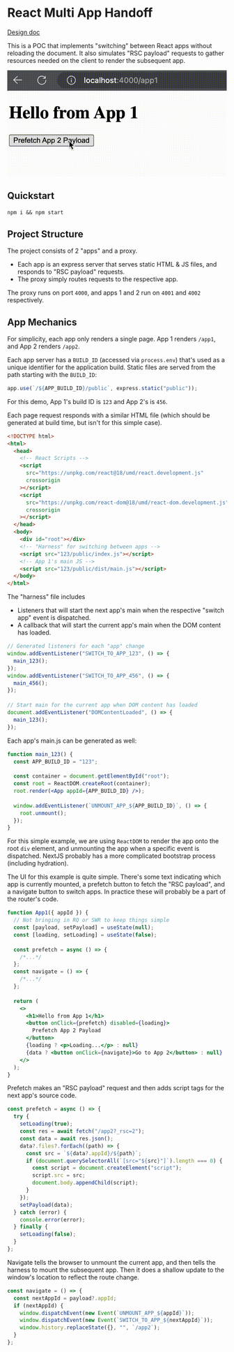 # React Multi App Handoff

[Design doc](https://docs.google.com/document/d/1nYR_ZaZNaAB8GE6MZB-5fmZ3xzTgoYalEtqpXIiH8kQ/edit?usp=sharing)

This is a POC that implements "switching" between React apps without reloading the document. It also simulates "RSC payload" requests to gather resources needed on the client to render the subsequent app.

![demo](./demo.gif)

## Quickstart

```
npm i && npm start
```

## Project Structure

The project consists of 2 "apps" and a proxy.

- Each app is an express server that serves static HTML & JS files, and responds to "RSC payload" requests.
- The proxy simply routes requests to the respective app.

The proxy runs on port `4000`, and apps 1 and 2 run on `4001` and `4002` respectively.

## App Mechanics

For simplicity, each app only renders a single page. App 1 renders `/app1`, and App 2 renders `/app2`.

Each app server has a `BUILD_ID` (accessed via `process.env`) that's used as a unique identifier for the application build. Static files are served from the path starting with the `BUILD_ID`:

```js
app.use(`/${APP_BUILD_ID}/public`, express.static("public"));
```

For this demo, App 1's build ID is `123` and App 2's is `456`.

Each page request responds with a similar HTML file (which should be generated at build time, but isn't for this simple case).

```html
<!DOCTYPE html>
<html>
  <head>
    <!-- React Scripts -->
    <script
      src="https://unpkg.com/react@18/umd/react.development.js"
      crossorigin
    ></script>
    <script
      src="https://unpkg.com/react-dom@18/umd/react-dom.development.js"
      crossorigin
    ></script>
  </head>
  <body>
    <div id="root"></div>
    <!-- "Harness" for switching between apps -->
    <script src="123/public/index.js"></script>
    <!-- App 1's main JS -->
    <script src="123/public/dist/main.js"></script>
  </body>
</html>
```

The "harness" file includes

- Listeners that will start the next app's main when the respective "switch app" event is dispatched.
- A callback that will start the current app's main when the DOM content has loaded.

```js
// Generated listeners for each "app" change
window.addEventListener("SWITCH_TO_APP_123", () => {
  main_123();
});
window.addEventListener("SWITCH_TO_APP_456", () => {
  main_456();
});

// Start main for the current app when DOM content has loaded
document.addEventListener("DOMContentLoaded", () => {
  main_123();
});
```

Each app's main.js can be generated as well:

```jsx
function main_123() {
  const APP_BUILD_ID = "123";

  const container = document.getElementById("root");
  const root = ReactDOM.createRoot(container);
  root.render(<App appId={APP_BUILD_ID} />);

  window.addEventListener(`UNMOUNT_APP_${APP_BUILD_ID}`, () => {
    root.unmount();
  });
}
```

For this simple example, we are using `ReactDOM` to render the app onto the root `div` element, and unmounting the app when a specific event is dispatched. NextJS probably has a more complicated bootstrap process (including hydration).

The UI for this example is quite simple. There's some text indicating which app is currently mounted, a prefetch button to fetch the "RSC payload", and a navigate button to switch apps. In practice these will probably be a part of the router's code.

```jsx
function App1({ appId }) {
  // Not bringing in RQ or SWR to keep things simple
  const [payload, setPayload] = useState(null);
  const [loading, setLoading] = useState(false);

  const prefetch = async () => {
    /*...*/
  };
  const navigate = () => {
    /*...*/
  };

  return (
    <>
      <h1>Hello from App 1</h1>
      <button onClick={prefetch} disabled={loading}>
        Prefetch App 2 Payload
      </button>
      {loading ? <p>Loading...</p> : null}
      {data ? <button onClick={navigate}>Go to App 2</button> : null}
    </>
  );
}
```

Prefetch makes an "RSC payload" request and then adds script tags for the next app's source code.

```js
const prefetch = async () => {
  try {
    setLoading(true);
    const res = await fetch("/app2?_rsc=2");
    const data = await res.json();
    data?.files?.forEach((path) => {
      const src = `${data?.appId}/${path}`;
      if (document.querySelectorAll(`[src="${src}"]`).length === 0) {
        const script = document.createElement("script");
        script.src = src;
        document.body.appendChild(script);
      }
    });
    setPayload(data);
  } catch (error) {
    console.error(error);
  } finally {
    setLoading(false);
  }
};
```

Navigate tells the browser to unmount the current app, and then tells the harness to mount the subsequent app. Then it does a shallow update to the window's location to reflect the route change.

```js
const navigate = () => {
  const nextAppId = payload?.appId;
  if (nextAppId) {
    window.dispatchEvent(new Event(`UNMOUNT_APP_${appId}`));
    window.dispatchEvent(new Event(`SWITCH_TO_APP_${nextAppId}`));
    window.history.replaceState({}, "", `/app2`);
  }
};
```
